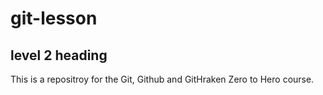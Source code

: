 # git-lesson

## level 2 heading

This is a repositroy for the Git, Github and GitHraken Zero to Hero course.


